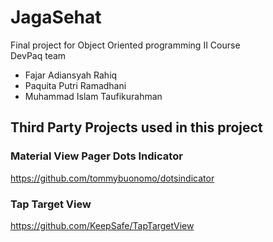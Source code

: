 # JagaSehat
Final project for Object Oriented programming II Course <br/>
DevPaq team
- Fajar Adiansyah Rahiq
- Paquita Putri Ramadhani
- Muhammad Islam Taufikurahman

## Third Party Projects used in this project
### Material View Pager Dots Indicator <br/>
https://github.com/tommybuonomo/dotsindicator
<br/>
### Tap Target View <br/>
https://github.com/KeepSafe/TapTargetView
